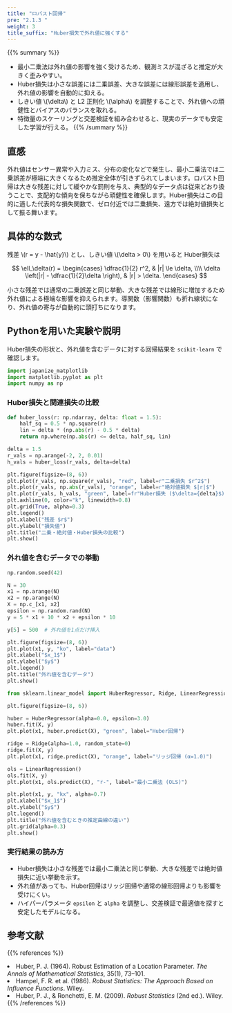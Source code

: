 ```yaml
---
title: "ロバスト回帰"
pre: "2.1.3 "
weight: 3
title_suffix: "Huber損失で外れ値に強くする"
---
```


{{% summary %}}
- 最小二乗法は外れ値の影響を強く受けるため、観測ミスが混ざると推定が大きく歪みやすい。
- Huber損失は小さな誤差には二乗誤差、大きな誤差には線形誤差を適用し、外れ値の影響を自動的に抑える。
- しきい値 \\(\delta\\) と L2 正則化 \\(\alpha\\) を調整することで、外れ値への頑健性とバイアスのバランスを取れる。
- 特徴量のスケーリングと交差検証を組み合わせると、現実のデータでも安定した学習が行える。
{{% /summary %}}

## 直感
外れ値はセンサー異常や入力ミス、分布の変化などで発生し、最小二乗法では二乗誤差が極端に大きくなるため推定全体が引きずられてしまいます。ロバスト回帰は大きな残差に対して緩やかな罰則を与え、典型的なデータ点は従来どおり扱うことで、支配的な傾向を保ちながら頑健性を確保します。Huber損失はこの目的に適した代表的な損失関数で、ゼロ付近では二乗損失、遠方では絶対値損失として振る舞います。

## 具体的な数式
残差 \\(r = y - \hat{y}\\) とし、しきい値 \\(\delta > 0\\) を用いると Huber損失は

$$
\ell_\delta(r) =
\begin{cases}
\dfrac{1}{2} r^2, & |r| \le \delta, \\\\
\delta \left(|r| - \dfrac{1}{2}\delta \right), & |r| > \delta.
\end{cases}
$$

小さな残差では通常の二乗誤差と同じ挙動、大きな残差では線形に増加するため外れ値による極端な影響を抑えられます。導関数（影響関数）も折れ線状になり、外れ値の寄与が自動的に頭打ちになります。

## Pythonを用いた実験や説明
Huber損失の形状と、外れ値を含むデータに対する回帰結果を `scikit-learn` で確認します。

```python
import japanize_matplotlib
import matplotlib.pyplot as plt
import numpy as np
```

### Huber損失と関連損失の比較

```python
def huber_loss(r: np.ndarray, delta: float = 1.5):
    half_sq = 0.5 * np.square(r)
    lin = delta * (np.abs(r) - 0.5 * delta)
    return np.where(np.abs(r) <= delta, half_sq, lin)

delta = 1.5
r_vals = np.arange(-2, 2, 0.01)
h_vals = huber_loss(r_vals, delta=delta)

plt.figure(figsize=(8, 6))
plt.plot(r_vals, np.square(r_vals), "red", label=r"二乗損失 $r^2$")
plt.plot(r_vals, np.abs(r_vals), "orange", label=r"絶対値損失 $|r|$")
plt.plot(r_vals, h_vals, "green", label=fr"Huber損失 ($\delta={delta}$)")
plt.axhline(0, color="k", linewidth=0.8)
plt.grid(True, alpha=0.3)
plt.legend()
plt.xlabel("残差 $r$")
plt.ylabel("損失値")
plt.title("二乗・絶対値・Huber損失の比較")
plt.show()
```

### 外れ値を含むデータでの挙動

```python
np.random.seed(42)

N = 30
x1 = np.arange(N)
x2 = np.arange(N)
X = np.c_[x1, x2]
epsilon = np.random.rand(N)
y = 5 * x1 + 10 * x2 + epsilon * 10

y[5] = 500  # 外れ値を1点だけ挿入

plt.figure(figsize=(8, 6))
plt.plot(x1, y, "ko", label="data")
plt.xlabel("$x_1$")
plt.ylabel("$y$")
plt.legend()
plt.title("外れ値を含むデータ")
plt.show()
```

```python
from sklearn.linear_model import HuberRegressor, Ridge, LinearRegression

plt.figure(figsize=(8, 6))

huber = HuberRegressor(alpha=0.0, epsilon=3.0)
huber.fit(X, y)
plt.plot(x1, huber.predict(X), "green", label="Huber回帰")

ridge = Ridge(alpha=1.0, random_state=0)
ridge.fit(X, y)
plt.plot(x1, ridge.predict(X), "orange", label="リッジ回帰 (α=1.0)")

ols = LinearRegression()
ols.fit(X, y)
plt.plot(x1, ols.predict(X), "r-", label="最小二乗法 (OLS)")

plt.plot(x1, y, "kx", alpha=0.7)
plt.xlabel("$x_1$")
plt.ylabel("$y$")
plt.legend()
plt.title("外れ値を含むときの推定曲線の違い")
plt.grid(alpha=0.3)
plt.show()
```

### 実行結果の読み方
- Huber損失は小さな残差では最小二乗法と同じ挙動、大きな残差では絶対値損失に近い挙動を示す。
- 外れ値があっても、Huber回帰はリッジ回帰や通常の線形回帰よりも影響を受けにくい。
- ハイパーパラメータ `epsilon` と `alpha` を調整し、交差検証で最適値を探すと安定したモデルになる。

## 参考文献
{{% references %}}
<li>Huber, P. J. (1964). Robust Estimation of a Location Parameter. <i>The Annals of Mathematical Statistics</i>, 35(1), 73–101.</li>
<li>Hampel, F. R. et al. (1986). <i>Robust Statistics: The Approach Based on Influence Functions</i>. Wiley.</li>
<li>Huber, P. J., &amp; Ronchetti, E. M. (2009). <i>Robust Statistics</i> (2nd ed.). Wiley.</li>
{{% /references %}}
